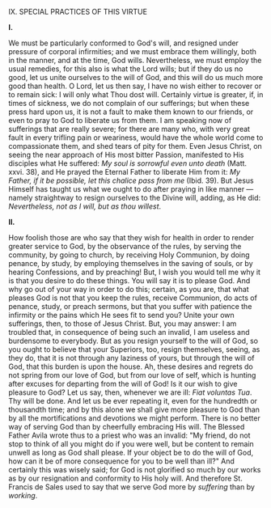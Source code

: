 
IX\. SPECIAL PRACTICES OF THIS VIRTUE

**I\.**

We must be particularly conformed to God\'s will, and resigned under pressure of corporal infirmities; and we must embrace them willingly, both in the manner, and at the time, God wills. Nevertheless, we must employ the usual remedies, for this also is what the Lord wills; but if they do us no good, let us unite ourselves to the will of God, and this will do us much more good than health. O Lord, let us then say, I have no wish either to recover or to remain sick: I will only what Thou dost will. Certainly virtue is greater, if, in times of sickness, we do not complain of our sufferings; but when these press hard upon us, it is not a fault to make them known to our friends, or even to pray to God to liberate us from them. I am speaking now of sufferings that are really severe; for there are many who, with very great fault in every trifling pain or weariness, would have the whole world come to compassionate them, and shed tears of pity for them. Even Jesus Christ, on seeing the near approach of His most bitter Passion, manifested to His disciples what He suffered: *My soul is sorrowful even unto death* (Matt. xxvi. 38), and He prayed the Eternal Father to liberate Him from it: *My Father, if it be possible, let this chalice pass from me* (Ibid. 39). But Jesus Himself has taught us what we ought to do after praying in like manner — namely straightway to resign ourselves to the Divine will, adding, as He did: *Nevertheless, not as I will, but as thou willest*.

**II\.**

How foolish those are who say that they wish for health in order to render greater service to God, by the observance of the rules, by serving the community, by going to church, by receiving Holy Communion, by doing penance, by study, by employing themselves in the saving of souls, or by hearing Confessions, and by preaching! But, I wish you would tell me why it is that you desire to do these things. You will say it is to please God. And why go out of your way in order to do this; certain, as you are, that what pleases God is not that you keep the rules, receive Communion, do acts of penance, study, or preach sermons, but that you suffer with patience the infirmity or the pains which He sees fit to send you? Unite your own sufferings, then, to those of Jesus Christ. But, you may answer: I am troubled that, in consequence of being such an invalid, I am useless and burdensome to everybody. But as you resign yourself to the will of God, so you ought to believe that your Superiors, too, resign themselves, seeing, as they do, that it is not through any laziness of yours, but through the will of God, that this burden is upon the house. Ah, these desires and regrets do not spring from our love of God, but from our love of self, which is hunting after excuses for departing from the will of God! Is it our wish to give pleasure to God? Let us say, then, whenever we are ill: *Fiat voluntas Tua*. Thy will be done. And let us be ever repeating it, even for the hundredth or thousandth time; and by this alone we shall give more pleasure to God than by all the mortifications and devotions we might perform. There is no better way of serving God than by cheerfully embracing His will. The Blessed Father Avila wrote thus to a priest who was an invalid: \"My friend, do not stop to think of all you might do if you were well, but be content to remain unwell as long as God shall please. If your object be to do the will of God, how can it be of more consequence for you to be well than ill?\" And certainly this was wisely said; for God is not glorified so much by our works as by our resignation and conformity to His holy will. And therefore St. Francis de Sales used to say that we serve God more by *suffering* than by *working*.

